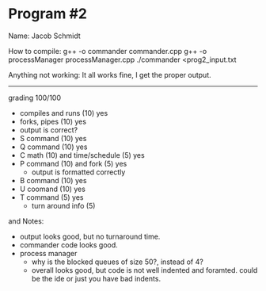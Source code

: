 # Program #2

Name: Jacob Schmidt

How to compile:
  g++ -o commander commander.cpp
  g++ -o processManager processManager.cpp
  ./commander <prog2_input.txt

Anything not working:
 It all works fine, I get the proper output.

---

grading 100/100<BR>
* compiles and runs (10) yes
* forks,  pipes  (10) yes
* output is correct?
* S command  (10) yes
* Q command (10) yes
* C math (10)  and time/schedule (5) yes
* P command (10) and fork (5) yes
  * output is formatted correctly
* B command (10) yes
* U coomand (10) yes
* T command (5) yes
  * turn around info (5)

and Notes:<BR>
* output looks good, but no turnaround time.
* commander code looks good.
* process manager
  * why is the blocked queues of size 50?, instead of 4?
  * overall looks good, but code is not well indented and foramted.  could be the ide or just you have bad indents.
  
  

